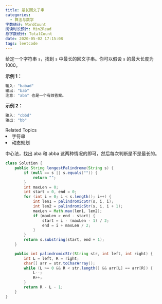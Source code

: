 ```yaml
---
title: 最长回文子串
categories:
  - 算法与数学
字数统计: WordCount
阅读时长预计: Min2Read
总字数统计: TotalCount
date: 2020-05-02 17:15:08
tags: leetcode
---
```

<p>给定一个字符串 <code>s</code>，找到 <code>s</code> 中最长的回文子串。你可以假设&nbsp;<code>s</code> 的最大长度为 1000。</p>

<p><strong>示例 1：</strong></p>

```js
输入: "babad"
输出: "bab"
注意: "aba" 也是一个有效答案。
````
<p><strong>示例 2：</strong></p>

```js
输入: "cbbd"
输出: "bb"
```
<div><div>Related Topics</div><div><li>字符串</li><li>动态规划</li></div></div>

<!--more-->
中心法，找出 aba 和 abba 这两种情况的即可，然后每次判断是不是最长的。

```java
class Solution {
    public String longestPalindrome(String s) {
        if (null == s || s.equals("")) {
            return "";
        }
        int maxLen = 0;
        int start = 0, end = 0;
        for (int i = 0; i < s.length(); i++) {
            int len1 = palindromicStr(s, i, i);
            int len2 = palindromicStr(s, i, i + 1);
            maxLen = Math.max(len1, len2);
            if (maxLen > end - start) {
                start = i - (maxLen - 1) / 2;
                end = i + maxLen / 2;
            }
        }
        return s.substring(start, end + 1);
    }

    public int palindromicStr(String str, int left, int right) {
        int L = left, R = right;
        char[] arr = str.toCharArray();
        while (L >= 0 && R < str.length() && arr[L] == arr[R]) {
            L--;
            R++;
        }
        return R - L - 1;
    }
}	
```
